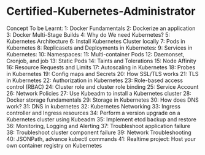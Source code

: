 # Certified-Kubernetes-Administrator
Concept To be Learnt:
1: Docker Fundamentals
2: Dockerize an application
3: Docker Multi-Stage Builds
4: Why do We need Kubernetes?
5: Kubernetes Architecture
6: Install Kubernetes Cluster locally
7: Pods in Kubernetes
8: Replicasets and Deployments in Kubernetes:
9: Services in Kubernetes:
10: Namespaces:
11: Multi-container Pods
12: Daemonset, Cronjob, and job
13: Static Pods
14: Taints and Tolerations
15: Node Affinity
16: Resource Requests and Limits
17: Autoscaling in Kubernetes
18: Probes in Kubernetes
19: Config maps and Secrets
20: How SSL/TLS works
21: TLS in Kubernetes
22: Authorization in Kubernetes
23: Role-based access control (RBAC)
24: Cluster role and cluster role binding
25: Service Account
26: Network Policies
27: Use Kubeadm to install a Kubernetes cluster
28: Docker storage fundamentals
29: Storage in Kubernetes
30: How does DNS work?
31: DNS in kubernetes
32: Kubernetes Networking
33: Ingress controller and Ingress resources
34: Perform a version upgrade on a Kubernetes cluster using Kubeadm
35: Implement etcd backup and restore
36: Monitoring, Logging and Alerting
37: Troubleshoot application failure
38: Troubleshoot cluster component failure
39: Network Troubleshooting
40: JSONPath, advance kubectl commands
41: Realtime project: Host your own container registry on Kubernetes
